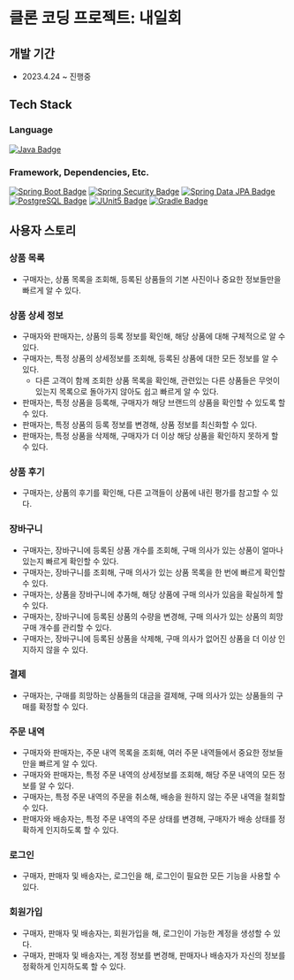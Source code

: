 # 클론 코딩 프로젝트: 내일회

## 개발 기간

- 2023.4.24 ~ 진행중

## Tech Stack

### Language

[![Java Badge](https://img.shields.io/badge/Java-007396?style=flat-square)]()

### Framework, Dependencies, Etc.

[![Spring Boot Badge](https://img.shields.io/badge/Spring%20Boot-6DB33F?style=flat-square&logo=SpringBoot&logoColor=white)]()
[![Spring Security Badge](https://img.shields.io/badge/Spring%20Secutiry-6DB33F?style=flat-square&logo=SpringSecurity&logoColor=white)]()
[![Spring Data JPA Badge](https://img.shields.io/badge/Spring%20Data%20JPA-6DB33F?style=flat-square)]()
[![PostgreSQL Badge](https://img.shields.io/badge/PostgreSQL-4169E1?style=flat-square&logo=PostgreSQL&logoColor=white)]()
[![JUnit5 Badge](https://img.shields.io/badge/JUnit5-25A162?style=flat-square&logo=JUnit5&logoColor=white)]()
[![Gradle Badge](https://img.shields.io/badge/Gradle-02303A?style=flat-square&logo=Gradle&logoColor=white)]()

## 사용자 스토리

### 상품 목록

- 구매자는, 상품 목록을 조회해, 등록된 상품들의 기본 사진이나 중요한 정보들만을 빠르게 알 수 있다.

### 상품 상세 정보

- 구매자와 판매자는, 상품의 등록 정보를 확인해, 해당 상품에 대해 구체적으로 알 수 있다.
- 구매자는, 특정 상품의 상세정보를 조회해, 등록된 상품에 대한 모든 정보를 알 수 있다.
  - 다른 고객이 함께 조회한 상품 목록을 확인해,
    관련있는 다른 상품들은 무엇이 있는지 목록으로 돌아가지 않아도 쉽고 빠르게 알 수 있다.
- 판매자는, 특정 상품을 등록해, 구매자가 해당 브랜드의 상품을 확인할 수 있도록 할 수 있다.
- 판매자는, 특정 상품의 등록 정보를 변경해, 상품 정보를 최신화할 수 있다.
- 판매자는, 특정 상품을 삭제해, 구매자가 더 이상 해당 상품을 확인하지 못하게 할 수 있다.

### 상품 후기

- 구매자는, 상품의 후기를 확인해, 다른 고객들이 상품에 내린 평가를 참고할 수 있다.

### 장바구니

- 구매자는, 장바구니에 등록된 상품 개수를 조회해, 구매 의사가 있는 상품이 얼마나 있는지 빠르게 확인할 수 있다.
- 구매자는, 장바구니를 조회해, 구매 의사가 있는 상품 목록을 한 번에 빠르게 확인할 수 있다.
- 구매자는, 상품을 장바구니에 추가해, 해당 상품에 구매 의사가 있음을 확실하게 할 수 있다.
- 구매자는, 장바구니에 등록된 상품의 수량을 변경해, 구매 의사가 있는 상품의 희망 구매 개수를 관리할 수 있다.
- 구매자는, 장바구니에 등록된 상품을 삭제해, 구매 의사가 없어진 상품을 더 이상 인지하지 않을 수 있다.

### 결제

- 구매자는, 구매를 희망하는 상품들의 대금을 결제해, 구매 의사가 있는 상품들의 구매를 확정할 수 있다.

### 주문 내역

- 구매자와 판매자는, 주문 내역 목록을 조회해, 여러 주문 내역들에서 중요한 정보들만을 빠르게 알 수 있다.
- 구매자와 판매자는, 특정 주문 내역의 상세정보를 조회해, 해당 주문 내역의 모든 정보를 알 수 있다.
- 구매자는, 특정 주문 내역의 주문을 취소해, 배송을 원하지 않는 주문 내역을 철회할 수 있다.
- 판매자와 배송자는, 특정 주문 내역의 주문 상태를 변경해, 구매자가 배송 상태를 정확하게 인지하도록 할 수 있다.

### 로그인

- 구매자, 판매자 및 배송자는, 로그인을 해, 로그인이 필요한 모든 기능을 사용할 수 있다.

### 회원가입

- 구매자, 판매자 및 배송자는, 회원가입을 해, 로그인이 가능한 계정을 생성할 수 있다.
- 구매자, 판매자 및 배송자는, 계정 정보를 변경해, 판매자나 배송자가 자신의 정보를 정확하게 인지하도록 할 수 있다.
